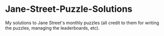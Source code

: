 # Jane-Street-Puzzle-Solutions
My solutions to Jane Street's monthly puzzles (all credit to them for writing the puzzles, managing the leaderboards, etc).
